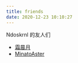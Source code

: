 ```yaml
---
title: friends
date: 2020-12-23 10:10:27
---
```


Ndoskrnl 的友人们

* [霜晨月](https://shuangchenyue.top)
* [MinatoAster](http://minatoaster.github.io)